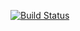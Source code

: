 

[![Build Status](https://jenkins.stiwoll.mah.priv.at/job/libancillary/badge/icon)](https://jenkins.stiwoll.mah.priv.at/job/libancillary/)
